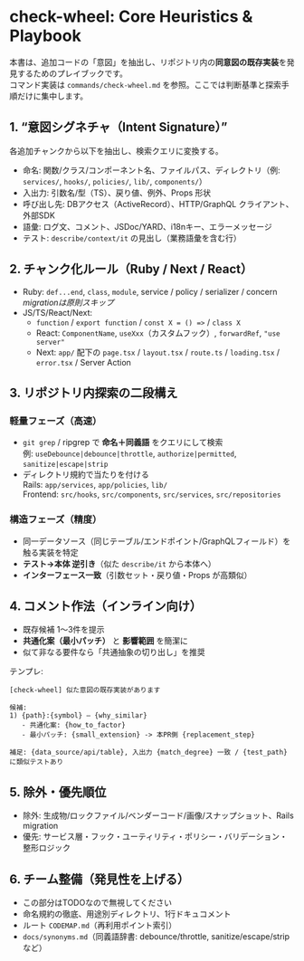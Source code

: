 # check-wheel: Core Heuristics & Playbook

本書は、追加コードの「意図」を抽出し、リポジトリ内の**同意図の既存実装**を発見するためのプレイブックです。  
コマンド実装は `commands/check-wheel.md` を参照。ここでは判断基準と探索手順だけに集中します。

## 1. “意図シグネチャ（Intent Signature）”
各追加チャンクから以下を抽出し、検索クエリに変換する。

- 命名: 関数/クラス/コンポーネント名、ファイルパス、ディレクトリ（例: `services/`, `hooks/`, `policies/`, `lib/`, `components/`）
- 入出力: 引数名/型（TS）、戻り値、例外、Props 形状
- 呼び出し先: DBアクセス（ActiveRecord）、HTTP/GraphQL クライアント、外部SDK
- 語彙: ログ文、コメント、JSDoc/YARD、i18nキー、エラーメッセージ
- テスト: `describe/context/it` の見出し（業務語彙を含む行）

## 2. チャンク化ルール（Ruby / Next / React）
- Ruby: `def...end`, `class`, `module`, service / policy / serializer / concern  
  *migrationは原則スキップ*
- JS/TS/React/Next:
  - `function` / `export function` / `const X = () =>` / `class X`
  - React: `ComponentName`, `useXxx`（カスタムフック）, `forwardRef`, `"use server"`
  - Next: `app/` 配下の `page.tsx` / `layout.tsx` / `route.ts` / `loading.tsx` / `error.tsx` / Server Action

## 3. リポジトリ内探索の二段構え
### 軽量フェーズ（高速）
- `git grep` / ripgrep で **命名＋同義語** をクエリにして検索  
  例: `useDebounce|debounce|throttle`, `authorize|permitted`, `sanitize|escape|strip`
- ディレクトリ規約で当たりを付ける  
  Rails: `app/services`, `app/policies`, `lib/`  
  Frontend: `src/hooks`, `src/components`, `src/services`, `src/repositories`

### 構造フェーズ（精度）
- 同一データソース（同じテーブル/エンドポイント/GraphQLフィールド）を触る実装を特定
- **テスト→本体 逆引き**（似た `describe/it` から本体へ）
- **インターフェース一致**（引数セット・戻り値・Props が高類似）

## 4. コメント作法（インライン向け）
- 既存候補 1〜3件を提示
- **共通化案（最小パッチ）** と **影響範囲** を簡潔に
- 似て非なる要件なら「共通抽象の切り出し」を推奨

テンプレ:
```
[check-wheel] 似た意図の既存実装があります

候補:
1) {path}:{symbol} — {why_similar}
   - 共通化案: {how_to_factor}
   - 最小パッチ: {small_extension} -> 本PR側 {replacement_step}

補足: {data_source/api/table}, 入出力 {match_degree} 一致 / {test_path} に類似テストあり
```

## 5. 除外・優先順位
- 除外: 生成物/ロックファイル/ベンダーコード/画像/スナップショット、Rails migration
- 優先: サービス層・フック・ユーティリティ・ポリシー・バリデーション・整形ロジック

## 6. チーム整備（発見性を上げる）
- この部分はTODOなので無視してください
- 命名規約の徹底、用途別ディレクトリ、1行ドキュコメント
- ルート `CODEMAP.md`（再利用ポイント索引）
- `docs/synonyms.md`（同義語辞書: debounce/throttle, sanitize/escape/strip など）
